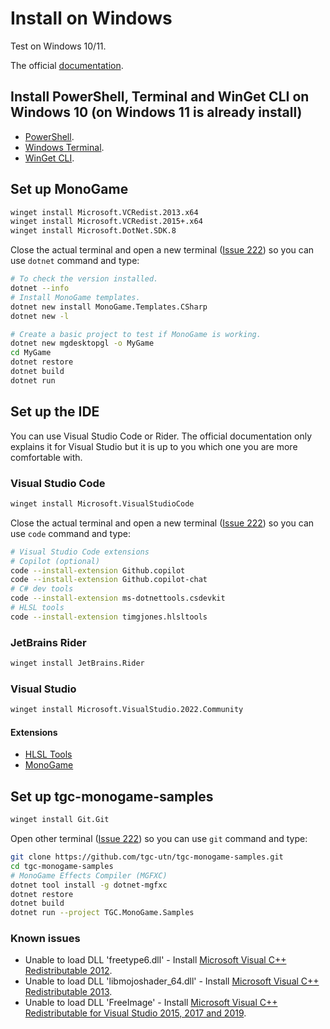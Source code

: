 # Install on Windows

Test on Windows 10/11.

The official [documentation](https://docs.monogame.net/articles/getting_started/1_setting_up_your_os_for_development_windows.html).

## Install PowerShell, Terminal and WinGet CLI on Windows 10 (on Windows 11 is already install)

- [PowerShell](https://aka.ms/powershell).
- [Windows Terminal](https://aka.ms/terminal).
- [WinGet CLI](https://aka.ms/winget-cli).

## Set up MonoGame

```bash
winget install Microsoft.VCRedist.2013.x64
winget install Microsoft.VCRedist.2015+.x64
winget install Microsoft.DotNet.SDK.8
```

Close the actual terminal and open a new terminal ([Issue 222](https://github.com/microsoft/winget-cli/issues/222)) so you can use `dotnet` command and type:

```bash
# To check the version installed.
dotnet --info
# Install MonoGame templates.
dotnet new install MonoGame.Templates.CSharp
dotnet new -l

# Create a basic project to test if MonoGame is working.
dotnet new mgdesktopgl -o MyGame
cd MyGame
dotnet restore
dotnet build
dotnet run
```

## Set up the IDE

You can use Visual Studio Code or Rider. The official documentation only explains it for Visual Studio but it is up to you which one you are more comfortable with.

### Visual Studio Code

```bash
winget install Microsoft.VisualStudioCode
```

Close the actual terminal and open a new terminal ([Issue 222](https://github.com/microsoft/winget-cli/issues/222)) so you can use `code` command and type:

```bash
# Visual Studio Code extensions
# Copilot (optional)
code --install-extension Github.copilot
code --install-extension Github.copilot-chat
# C# dev tools
code --install-extension ms-dotnettools.csdevkit
# HLSL tools
code --install-extension timgjones.hlsltools
```

### JetBrains Rider

```bash
winget install JetBrains.Rider
```

### Visual Studio

```bash
winget install Microsoft.VisualStudio.2022.Community
```

#### Extensions

- [HLSL Tools](https://marketplace.visualstudio.com/items?itemName=TimGJones.HLSLToolsforVisualStudio)
- [MonoGame](https://marketplace.visualstudio.com/items?itemName=MonoGame.MonoGame-Templates-VSExtension)

## Set up tgc-monogame-samples

```bash
winget install Git.Git
```

Open other terminal ([Issue 222](https://github.com/microsoft/winget-cli/issues/222)) so you can use `git` command and type:

```bash
git clone https://github.com/tgc-utn/tgc-monogame-samples.git
cd tgc-monogame-samples
# MonoGame Effects Compiler (MGFXC)
dotnet tool install -g dotnet-mgfxc
dotnet restore
dotnet build
dotnet run --project TGC.MonoGame.Samples
```

### Known issues

- Unable to load DLL 'freetype6.dll' - Install [Microsoft Visual C++ Redistributable 2012](https://www.microsoft.com/en-us/download/details.aspx?id=30679).
- Unable to load DLL 'libmojoshader_64.dll' - Install [Microsoft Visual C++ Redistributable 2013](https://aka.ms/highdpimfc2013x64enu).
- Unable to load DLL 'FreeImage' - Install [Microsoft Visual C++ Redistributable for Visual Studio 2015, 2017 and 2019](https://aka.ms/vs/16/release/vc_redist.x64.exe).
